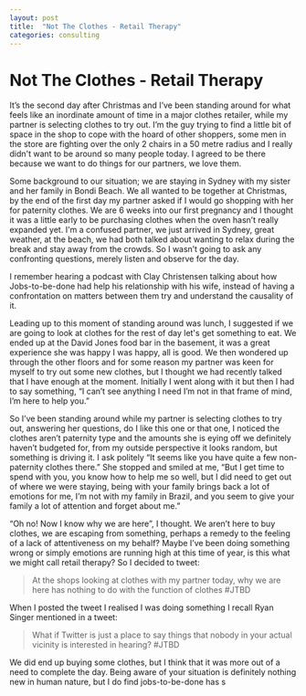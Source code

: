 ```yaml
---
layout: post
title:  "Not The Clothes - Retail Therapy"
categories: consulting
---
```


# Not The Clothes - Retail Therapy

It’s the second day after Christmas and I’ve been standing around for what feels like an inordinate amount of time in a major clothes retailer, while my partner is selecting clothes to try out. I’m the guy trying to find a little bit of space in the shop to cope with the hoard of other shoppers, some men in the store are fighting over the only 2 chairs in a 50 metre radius and I really didn't want to be around so many people today. I agreed to be there because we want to do things for our partners, we love them.

Some background to our situation; we are staying in Sydney with my sister and her family in Bondi Beach. We all wanted to be together at Christmas, by the end of the first day my partner asked if I would go shopping with her for paternity clothes. We are 6 weeks into our first pregnancy and I thought it was a little early to be purchasing clothes when the oven hasn’t really expanded yet. I'm a confused partner, we just arrived in Sydney, great weather, at the beach, we had both talked about wanting to relax during the break and stay away from the crowds. So I wasn’t going to ask any confronting questions, merely listen and observe for the day.

I remember hearing a podcast with Clay Christensen talking about how Jobs-to-be-done had help his relationship with his wife, instead of having a confrontation on matters between them try and understand the causality of it.

Leading up to this moment of standing around was lunch, I suggested if we are going to look at clothes for the rest of day let's get something to eat. We ended up at the David Jones food bar in the basement, it was a great experience she was happy I was happy, all is good. We then wondered up through the other floors and for some reason my partner was keen for myself to try out some new clothes, but I thought we had recently talked that I have enough at the moment. Initially I went along with it but then I had to say something, “I can’t see anything I need I’m not in that frame of mind, I’m here to help you.”

So I’ve been standing around while my partner is selecting clothes to try out, answering her questions, do I like this one or that one, I noticed the clothes aren’t paternity type and the amounts she is eying off we definitely haven’t budgeted for, from my outside perspective it looks random, but something is driving it. I ask politely “It seems like you have quite a few non-paternity clothes there.” She stopped and smiled at me, “But I get time to spend with you, you know how to help me so well, but I did need to get out of where we were staying, being with your family brings back a lot of emotions for me, I’m not with my family in Brazil, and you seem to give your family a lot of attention and forget about me.”

“Oh no! Now I know why we are here”, I thought. We aren’t here to buy clothes, we are escaping from something, perhaps a remedy to the feeling of a lack of attentiveness on my behalf? Maybe I’ve been doing something wrong or simply emotions are running high at this time of year, is this what we might call retail therapy? So I decided to tweet:
> At the shops looking at clothes with my partner today, why we are here has nothing to do with the function of clothes #JTBD

When I posted the tweet I realised I was doing something I recall Ryan Singer mentioned in a tweet:
> What if Twitter is just a place to say things that nobody in your actual vicinity is interested in hearing? #JTBD

We did end up buying some clothes, but I think that it was more out of a need to complete the day. Being aware of your situation is definitely nothing new in human nature, but I do find jobs-to-be-done has s